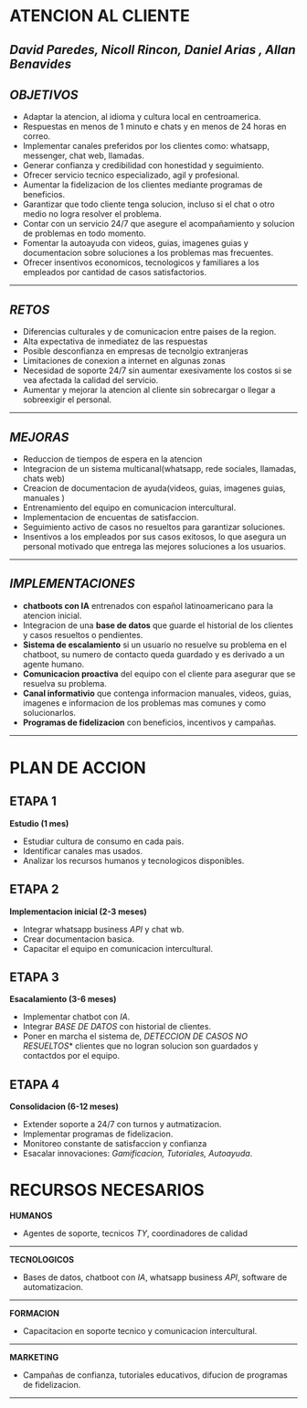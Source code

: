 # __ATENCION AL CLIENTE__
___David Paredes, Nicoll Rincon, Daniel Arias , Allan Benavides___
---

## _OBJETIVOS_
- Adaptar la atencion, al idioma y cultura local en centroamerica.
- Respuestas en menos de 1 minuto e chats y en menos de 24 horas en correo.
- Implementar canales preferidos por los clientes como: whatsapp, messenger, chat web, llamadas.
- Generar confianza y credibilidad con honestidad y seguimiento.
- Ofrecer servicio tecnico especializado, agil y profesional.
- Aumentar la fidelizacion de los clientes mediante programas de beneficios.
- Garantizar que todo cliente tenga solucion, incluso si el chat o otro medio no logra resolver el problema.
- Contar con un servicio 24/7 que asegure el acompañamiento y solucion de problemas en todo momento.
- Fomentar la autoayuda con videos, guias, imagenes guias y documentacion sobre soluciones a los problemas mas frecuentes.
- Ofrecer insentivos economicos, tecnologicos y familiares a los empleados por cantidad de casos satisfactorios.


----

## _RETOS_
- Diferencias culturales y de comunicacion entre paises de la region.
- Alta expectativa de inmediatez de las respuestas
- Posible desconfianza en empresas de tecnolgio extranjeras
- Limitaciones de conexion a internet en algunas zonas
- Necesidad de soporte 24/7 sin aumentar exesivamente los costos si se vea afectada la calidad del servicio.
- Aumentar y mejorar la atencion al cliente sin sobrecargar o llegar a sobreexigir el personal. 


----

## _MEJORAS_
- Reduccion de tiempos de espera en la atencion
- Integracion de un sistema multicanal(whatsapp, rede sociales, llamadas, chats web)
- Creacion de documentacion de ayuda(videos, guias, imagenes guias, manuales )
- Entrenamiento del equipo en comunicacion intercultural.
- Implementacion de encuentas de satisfaccion.
- Seguimiento activo de casos no resueltos para garantizar soluciones.
- Insentivos a los empleados por sus casos exitosos, lo que asegura un personal motivado que entrega las mejores soluciones a los usuarios. 


----

## _IMPLEMENTACIONES_
- __chatboots con IA__ entrenados con español latinoamericano para la atencion inicial.
- Integracion de una __base de datos__ que guarde el historial de los clientes y casos resueltos o pendientes.
- __Sistema de escalamiento__ si un usuario no resuelve su problema en el chatboot, su numero de contacto queda guardado y es derivado a un agente humano.
- __Comunicacion proactiva__ del equipo con el cliente para asegurar que se resuelva su problema.
- __Canal informativio__ que contenga informacion manuales, videos, guias, imagenes e informacion de los problemas mas comunes y como solucionarlos.
- __Programas de fidelizacion__ con beneficios, incentivos y campañas.


----

# __PLAN DE ACCION__
## __ETAPA 1__
**Estudio (1 mes)**

- Estudiar cultura de consumo en cada pais.
- Identificar canales mas usados.
- Analizar los recursos humanos y tecnologicos disponibles.


## __ETAPA 2__
**Implementacion inicial (2-3 meses)**

- Integrar whatsapp business *API* y chat wb.
- Crear documentacion basica.
- Capacitar el equipo en comunicacion intercultural.
  
## __ETAPA 3__
**Esacalamiento (3-6 meses)**

- Implementar chatbot con *IA*.
- Integrar *BASE DE DATOS* con historial de clientes.
- Poner en marcha el sistema de, *DETECCION DE CASOS NO RESUELTOS** clientes que no logran solucion son guardados y contactdos por el equipo.
  
## __ETAPA 4__
**Consolidacion (6-12 meses)**

- Extender soporte a 24/7 con turnos y autmatizacion.
- Implementar programas de fidelizacion.
- Monitoreo constante de satisfaccion y confianza
- Esacalar innovaciones: *Gamificacion, Tutoriales, Autoayuda*.

# __RECURSOS NECESARIOS__
**HUMANOS**
- Agentes de soporte, tecnicos *TY*, coordinadores de calidad
---
**TECNOLOGICOS**
- Bases de datos, chatboot con *IA*, whatsapp business *API*, software de automatizacion.
---
**FORMACION**
- Capacitacion en soporte tecnico y comunicacion intercultural.
---
**MARKETING**
- Campañas de confianza, tutoriales educativos, difucion de programas de fidelizacion.
---


